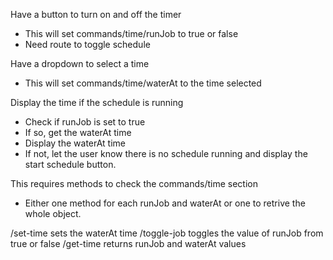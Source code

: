 Have a button to turn on and off the timer
  - This will set commands/time/runJob to true or false
  - Need route to toggle schedule

Have a dropdown to select a time
  - This will set commands/time/waterAt to the time selected

Display the time if the schedule is running
  - Check if runJob is set to true
  - If so, get the waterAt time
  - Display the waterAt time
  - If not, let the user know there is no schedule running
  and display the start schedule button.

This requires methods to check the commands/time section
  - Either one method for each runJob and waterAt or one to
  retrive the whole object.

/set-time sets the waterAt time
/toggle-job toggles the value of runJob from true or false
/get-time returns runJob and waterAt values
